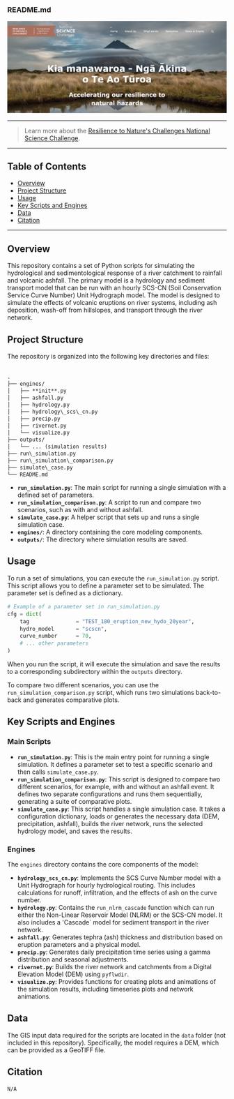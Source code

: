 ### README.md

![RNC2 project](https://github.com/37stu37/rnc2_scripts/blob/main/project%20image.png)

-----

> Learn more about the [Resilience to Nature's Challenges National Science Challenge](https://resiliencechallenge.nz/).

-----

## Table of Contents

- [Overview](#overview)
- [Project Structure](#project-structure)
- [Usage](#usage)
- [Key Scripts and Engines](#key-scripts-and-engines)
- [Data](#data)
- [Citation](#citation)

-----

## Overview

This repository contains a set of Python scripts for simulating the hydrological and sedimentological response of a river catchment to rainfall and volcanic ashfall. The primary model is a hydrology and sediment transport model that can be run with an hourly SCS-CN (Soil Conservation Service Curve Number) Unit Hydrograph model. The model is designed to simulate the effects of volcanic eruptions on river systems, including ash deposition, wash-off from hillslopes, and transport through the river network.

## Project Structure

The repository is organized into the following key directories and files:

```

.
├── engines/
│   ├── **init**.py
│   ├── ashfall.py
│   ├── hydrology.py
│   ├── hydrology\_scs\_cn.py
│   ├── precip.py
│   ├── rivernet.py
│   └── visualize.py
├── outputs/
│   └── ... (simulation results)
├── run\_simulation.py
├── run\_simulation\_comparison.py
├── simulate\_case.py
└── README.md

````

- **`run_simulation.py`**: The main script for running a single simulation with a defined set of parameters.
- **`run_simulation_comparison.py`**: A script to run and compare two scenarios, such as with and without ashfall.
- **`simulate_case.py`**: A helper script that sets up and runs a single simulation case.
- **`engines/`**: A directory containing the core modeling components.
- **`outputs/`**: The directory where simulation results are saved.

## Usage

To run a set of simulations, you can execute the `run_simulation.py` script. This script allows you to define a parameter set to be simulated. The parameter set is defined as a dictionary.

```python
# Example of a parameter set in run_simulation.py
cfg = dict(
    tag               = "TEST_180_eruption_new_hydo_20year",
    hydro_model       = "scscn",
    curve_number      = 70,
    # ... other parameters
)
````

When you run the script, it will execute the simulation and save the results to a corresponding subdirectory within the `outputs` directory.

To compare two different scenarios, you can use the `run_simulation_comparison.py` script, which runs two simulations back-to-back and generates comparative plots.

## Key Scripts and Engines

### Main Scripts

  - **`run_simulation.py`**: This is the main entry point for running a single simulation. It defines a parameter set to test a specific scenario and then calls `simulate_case.py`.
  - **`run_simulation_comparison.py`**: This script is designed to compare two different scenarios, for example, with and without an ashfall event. It defines two separate configurations and runs them sequentially, generating a suite of comparative plots.
  - **`simulate_case.py`**: This script handles a single simulation case. It takes a configuration dictionary, loads or generates the necessary data (DEM, precipitation, ashfall), builds the river network, runs the selected hydrology model, and saves the results.

### Engines

The `engines` directory contains the core components of the model:

  - **`hydrology_scs_cn.py`**: Implements the SCS Curve Number model with a Unit Hydrograph for hourly hydrological routing. This includes calculations for runoff, infiltration, and the effects of ash on the curve number.
  - **`hydrology.py`**: Contains the `run_nlrm_cascade` function which can run either the Non-Linear Reservoir Model (NLRM) or the SCS-CN model. It also includes a 'Cascade\` model for sediment transport in the river network.
  - **`ashfall.py`**: Generates tephra (ash) thickness and distribution based on eruption parameters and a physical model.
  - **`precip.py`**: Generates daily precipitation time series using a gamma distribution and seasonal adjustments.
  - **`rivernet.py`**: Builds the river network and catchments from a Digital Elevation Model (DEM) using `pyflwdir`.
  - **`visualize.py`**: Provides functions for creating plots and animations of the simulation results, including timeseries plots and network animations.

## Data

The GIS input data required for the scripts are located in the `data` folder (not included in this repository). Specifically, the model requires a DEM, which can be provided as a GeoTIFF file.

## Citation

```
N/A


```
```
